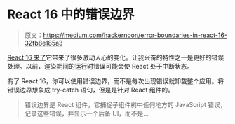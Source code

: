 # React 16 中的错误边界

> 原文：<https://medium.com/hackernoon/error-boundaries-in-react-16-32fb8e185a3>

[React 16 来了](https://reactjs.org/blog/2017/09/26/react-v16.0.html)它带来了很多激动人心的变化。让我兴奋的特性之一是更好的错误处理。以前，渲染期间的运行时错误可能会使 React 处于中断状态。

有了 React 16，你可以使用错误边界，而不是每次出现错误就卸载整个应用。将错误边界想象成 try-catch 语句，但是是针对 React 组件的。

> 错误边界是 React 组件，它捕捉子组件树中任何地方的 JavaScript 错误，记录这些错误，并显示一个后备 UI，而不是…
